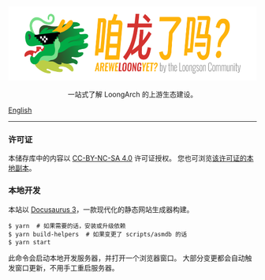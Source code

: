 <div align="center">
  <img alt="咱龙了吗？AREWELOONGYET? by the Loongson Community" src="./art/logo-readme.png" height="150" />
  <p>一站式了解 LoongArch 的上游生态建设。</p>
</div>

[English](./README.en.md)

---

### 许可证

本储存库中的内容以 [CC-BY-NC-SA 4.0](https://creativecommons.org/licenses/by-nc-sa/4.0/) 许可证授权。
您也可浏览[该许可证的本地副本](./LICENSE)。

### 本地开发

本站以 [Docusaurus 3](https://docusaurus.io/)，一款现代化的静态网站生成器构建。

```
$ yarn  # 如果需要的话，安装或升级依赖
$ yarn build-helpers  # 如果变更了 scripts/asmdb 的话
$ yarn start
```

此命令会启动本地开发服务器，并打开一个浏览器窗口。
大部分变更都会自动触发窗口更新，不用手工重启服务器。
